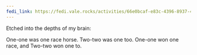 ```yaml
---
fedi_link: https://fedi.vale.rocks/activities/66e0bcaf-e83c-4396-8937-4f01a841dbd8
---
```


Etched into the depths of my brain:

One-one was one race horse. Two-two was one too. One-one won one race, and Two-two won one to.
